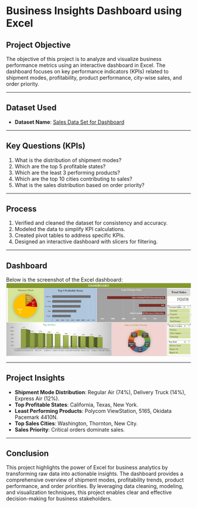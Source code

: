 # Business Insights Dashboard using Excel

## Project Objective
The objective of this project is to analyze and visualize business performance metrics using an interactive dashboard in Excel. The dashboard focuses on key performance indicators (KPIs) related to shipment modes, profitability, product performance, city-wise sales, and order priority.

---

## Dataset Used
- **Dataset Name**: [Sales Data Set for Dashboard](https://github.com/Samikhya-Sahoo/Business-Insights-Dashboard-using-Excel/blob/main/Sales%20Data%20Set%20for%20Dashboard.xlsx)  

---

## Key Questions (KPIs)
1. What is the distribution of shipment modes?
2. Which are the top 5 profitable states?
3. Which are the least 3 performing products?
4. Which are the top 10 cities contributing to sales?
5. What is the sales distribution based on order priority?

---

## Process
1. Verified and cleaned the dataset for consistency and accuracy.
2. Modeled the data to simplify KPI calculations.
3. Created pivot tables to address specific KPIs.
4. Designed an interactive dashboard with slicers for filtering.

---

## Dashboard
Below is the screenshot of the Excel dashboard:  
![Excel Dashboard](https://github.com/Samikhya-Sahoo/Business-Insights-Dashboard-using-Excel/blob/main/EXCEL%20DASHBOARD.png)

---

## Project Insights
- **Shipment Mode Distribution**: Regular Air (74%), Delivery Truck (14%), Express Air (12%).
- **Top Profitable States**: California, Texas, New York.
- **Least Performing Products**: Polycom ViewStation, 5165, Okidata Pacemark 4410N.
- **Top Sales Cities**: Washington, Thornton, New City.
- **Sales Priority**: Critical orders dominate sales.
  
---

## Conclusion
This project highlights the power of Excel for business analytics by transforming raw data into actionable insights. The dashboard provides a comprehensive overview of shipment modes, profitability trends, product performance, and order priorities. By leveraging data cleaning, modeling, and visualization techniques, this project enables clear and effective decision-making for business stakeholders.

